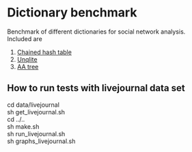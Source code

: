 # Dictionary benchmark
Benchmark of different dictionaries for social network analysis.    
Included are  
1. [Chained hash table](https://github.com/no-glue/chained-hash-table)  
2. [Unqlite](https://github.com/no-glue/unqlite-dictionary)  
3. [AA tree](https://github.com/no-glue/aa-tree)  
## How to run tests with livejournal data set
cd data/livejournal  
sh get_livejournal.sh  
cd ../..  
sh make.sh  
sh run_livejournal.sh  
sh graphs_livejournal.sh  